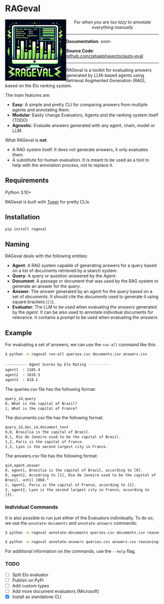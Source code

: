 # RAGeval

<p>
<img src="RAGEval_logo_DallE.png", align="left", width="200px"/> 
<p  align="center" ><em> For when you are too lazy to annotate everything manually</em>
</p>


---

**Documentation**: soon

**Source Code**: [github.com/zetaalphavector/auto-eval](github.com/zetaalphavector/auto-eval)

---

RAGeval is a toolkit for evaluating answers generated by LLM-based agents using Retrieval Augmented Generation (RAG), based on the Elo ranking system.


The main features are:

- **Easy**: A simple and pretty CLI for comparing answers from multiple agents and annotating them.
- **Modular**: Easily change Evaluators, Agents and the ranking system itself (TODO)
- **Agnostic**: Evaluate answers generated with any agent, chain, model or LLM.

What RAGeval is **not**:

- A RAG system itself. It does not generate answers, it only evaluates them.
- A substitute for human evaluation. It is meant to be used as a tool to help with the annotation process, not to replace it.

## Requirements

Python 3.10+

RAGeval is built with [Typer](https://github.com/tiangolo/typer) for pretty CLIs.

## Installation

```bash
pip install rageval
```

## Naming

RAGeval deals with the following entities:

- **Agent**: A RAG system capable of generating answers for a query based on a list of documents retrieved by a search system.
- **Query**: A query or question answered by the *Agent*.
- **Document**: A passage or document that was used by the RAG system to generate an answer for the *query*.
- **Answer**: The answer generated by an *agent* for the *query* based on a set of *documents*. It should cite the *documents* used to generate it using square brackets (`[]`).
- **Evaluator**: The LLM to be used when evaluating the *answers* generated by the *agent*. It can be also used to annotate individual documents for relevance. It contains a *prompt* to be used when evaluating the *answers*.

## Example

For evaluating a set of answers, we can use the `run-all` command like this:
```bash
$ python -m rageval run-all queries.csv documents.csv answers.csv

---------- Agent Scores by Elo Rating ----------
agent1  : 1165.4
agent2  : 1016.5
agent3  : 818.1

```

The queries.csv file has the following format:
```csv
query_id,query
0, What is the capital of Brazil?
1, What is the capital of France?
```
The documents.csv file has the following format:
```csv
query_id,doc_id,document_text
0,0, Brasília is the capital of Brazil.
0,1, Rio de Janeiro used to be the capital of Brazil.
1,2, Paris is the capital of France.
1,3, Lyon is the second largest city in France.
```

The answers.csv file has the following format:
```csv
qid,agent,answer
0, agent1, Brasília is the capital of Brazil, according to [0].
0, agent2, Accodring to [1], Rio de Janeiro used to be the capital of Brazil, until 1960."
1, agent1, Paris is the capital of France, according to [2].
2, agent2, Lyon is the second largest city in France, according to [3].
```


### Individual Commands
It is also possible to run just either of the Evaluators individually. To do so, we use the `annotate-documents` and `annotate-answers` commands:

```bash
$ python -m rageval annotate-documents queries.csv documents.csv reasoner reasonings.csv 
```

```bash
$ python -m rageval annotate-answers queries.csv answers.csv reasonings.csv elo answers_eval.json
```

For additional information on the commands, use the `--help` flag.

### TODO
- [ ] Split Elo evaluator
- [ ] Publish on PyPi
- [ ] Add custom types
- [ ] Add more document evaluators (Microsoft)
- [x] Install as standalone CLI

